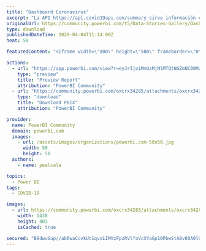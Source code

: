 ```yaml
---
title: "Dashboard Coronavirus"
excerpt: "La API https://api.covid19api.com/summary sirve información con la cual se elaboró este dashboard para ver la situación global del contagio del"
originalUrl: https://community.powerbi.com/t5/Data-Stories-Gallery/Dashboard-Coronavirus/m-p/1008256
type: download
publishedDateTime: 2020-04-04T11:14:00Z
heat: 50

featuredContent: "<iframe width=\"800\" height=\"500\" frameborder=\"0\" src=\"https://app.powerbi.com/view?r=eyJrIjoiMmUzMjNlMTQtNGZmNC00MzgwLThjYTQtNzQyZWEwNjJiY2Y0IiwidCI6IjUxOWYzOTM2LTYyZDQtNDc4MS05NDIyLTRlODMzMjc0ZjFkMyIsImMiOjR9\"></iframe>"

actions:
  - url: "https://app.powerbi.com/view?r=eyJrIjoiMmUzMjNlMTQtNGZmNC00MzgwLThjYTQtNzQyZWEwNjJiY2Y0IiwidCI6IjUxOWYzOTM2LTYyZDQtNDc4MS05NDIyLTRlODMzMjc0ZjFkMyIsImMiOjR9"
    type: "preview"
    title: "Preview Report"
    attribution: "PowerBI Community"
  - url: "https://community.powerbi.com/oxcrx34285/attachments/oxcrx34285/DataStoriesGallery/3673/2/Coronavirus.pbix"
    type: "download"
    title: "Download PBIX"
    attribution: "PowerBI Community"

provider:
  name: PowerBI Community
  domain: powerbi.com
  images:
    - url: /assets/images/organizations/powerbi.com-50x50.jpg
      width: 50
      height: 50
  authors:
    - name: pealcala

topics:
  - Power BI
tags:
  - COVID-19

images:
  - url: https://community.powerbi.com/oxcrx34285/attachments/oxcrx34285/DataStoriesGallery/3673/1/Captura%20de%20Pantalla%202020-04-04%20a%20la(s)%2014.14.09.png
    width: 1438
    height: 803
    isCached: true

secured: "B9dwuGup//ab6waCcvkUt1qvsLIMVzFpzRVlfoVcXYaGp10PbwStA8v80A0lUWs45j4UogluAieO7galjmWy1OBEr2GP6yfBUtSC96yoNFkqmmgiVD63On+qvYGNcgc2TrXWtV/xii+0Zk7alQHKAsEk7BAOsH8QPLk8BsRPp6YT5lPKtORxYk48w3+yWLvkqpodtTLQoRIqKCERRefnpjD2ghrvyqRTn1tiHSsM/8KN/jMfiWdS1FPlHw9bV273Uv9laEk8yTnsOglVv45xK7SNtiyHb5rRXG9CnizCvFOpSxBoX4JQWsX+5c5UOGgrvOtInqRQDlWZ/ADSjW+SqkPcjVCszHwYcNU36QBiK1x631yWznWF1e6zIBcYreSaSXSOBBjixs2EN9QTbLb1Fw==;xwZZdSsvR7k64NAVVpjt4w=="
---
```



